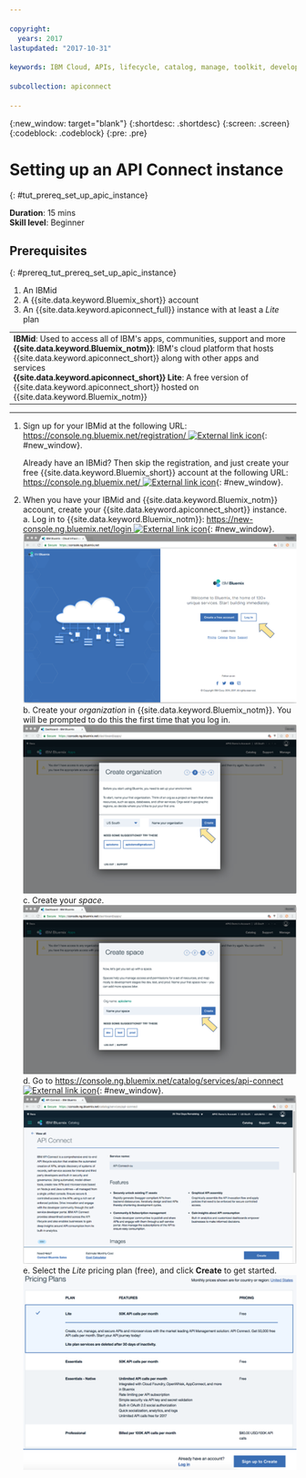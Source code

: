 ```yaml
---

copyright:
  years: 2017
lastupdated: "2017-10-31"

keywords: IBM Cloud, APIs, lifecycle, catalog, manage, toolkit, develop, dev portal, tutorials

subcollection: apiconnect

---
```


{:new_window: target="blank"}
{:shortdesc: .shortdesc}
{:screen: .screen}
{:codeblock: .codeblock}
{:pre: .pre}

# Setting up an API Connect instance
{: #tut_prereq_set_up_apic_instance}

**Duration**: 15 mins  
**Skill level**: Beginner  


## Prerequisites
{: #prereq_tut_prereq_set_up_apic_instance}

1. An IBMid
2. A {{site.data.keyword.Bluemix_short}} account
3. An {{site.data.keyword.apiconnect_full}} instance with at least a _Lite_ plan


<table>
  <tr><td><b>IBMid</b>: Used to access all of IBM's apps, communities, support and more
    <br>
    <b>{{site.data.keyword.Bluemix_notm}}</b>: IBM's cloud platform that hosts {{site.data.keyword.apiconnect_short}} along with other apps and services<br>
    <b>{{site.data.keyword.apiconnect_short}} Lite</b>: A free version of {{site.data.keyword.apiconnect_short}} hosted on {{site.data.keyword.Bluemix_notm}}</td></tr>
  </table>  


---


1. Sign up for your IBMid at the following URL: [https://console.ng.bluemix.net/registration/ ![External link icon](../icons/launch-glyph.svg "External link icon")](https://console.ng.bluemix.net/registration/){: #new_window}.

	Already have an IBMid? Then skip the registration, and just create your free {{site.data.keyword.Bluemix_short}} account at the following URL: [https://console.ng.bluemix.net/ ![External link icon](../icons/launch-glyph.svg "External link icon")](https://console.ng.bluemix.net/){: #new_window}.  

2. When you have your IBMid and {{site.data.keyword.Bluemix_notm}} account, create your {{site.data.keyword.apiconnect_short}} instance.  
  a. Log in to {{site.data.keyword.Bluemix_notm}}: [https://new-console.ng.bluemix.net/login ![External link icon](../icons/launch-glyph.svg "External link icon")](https://new-console.ng.bluemix.net/login){: #new_window}.  
  ![](images/prereqs-1.png)  
  b. Create your _organization_ in {{site.data.keyword.Bluemix_notm}}. You will be prompted to do this the first time that you log in.  
  ![](images/prereqs-2.png)
  c. Create your _space_.  
  ![](images/prereqs-3.png)
  d. Go to [https://console.ng.bluemix.net/catalog/services/api-connect ![External link icon](../icons/launch-glyph.svg "External link icon")](https://console.ng.bluemix.net/catalog/services/api-connect){: #new_window}.  
  ![](images/prereqs-4.png)  
  e. Select the _Lite_ pricing plan (free), and click **Create** to get started.  
  ![](images/lite-plan.png)  
